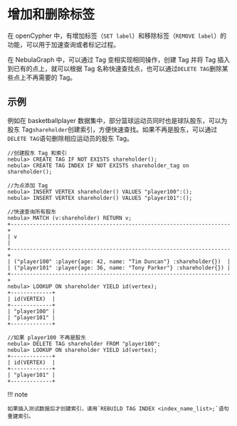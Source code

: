 # 增加和删除标签

在 openCypher 中，有增加标签（`SET label`）和移除标签（`REMOVE label`）的功能，可以用于加速查询或者标记过程。

在 NebulaGraph 中，可以通过 Tag 变相实现相同操作，创建 Tag 并将 Tag 插入到已有的点上，就可以根据 Tag 名称快速查找点，也可以通过`DELETE TAG`删除某些点上不再需要的 Tag。

## 示例

例如在 basketballplayer 数据集中，部分篮球运动员同时也是球队股东，可以为股东 Tag`shareholder`创建索引，方便快速查找。如果不再是股东，可以通过`DELETE TAG`语句删除相应运动员的股东 Tag。

```ngql
//创建股东 Tag 和索引
nebula> CREATE TAG IF NOT EXISTS shareholder();
nebula> CREATE TAG INDEX IF NOT EXISTS shareholder_tag on shareholder();

//为点添加 Tag
nebula> INSERT VERTEX shareholder() VALUES "player100":();
nebula> INSERT VERTEX shareholder() VALUES "player101":();

//快速查询所有股东
nebula> MATCH (v:shareholder) RETURN v;
+---------------------------------------------------------------------+
| v                                                                   |
+---------------------------------------------------------------------+
| ("player100" :player{age: 42, name: "Tim Duncan"} :shareholder{})  |
| ("player101" :player{age: 36, name: "Tony Parker"} :shareholder{}) |
+---------------------------------------------------------------------+
nebula> LOOKUP ON shareholder YIELD id(vertex);
+-------------+
| id(VERTEX)  |
+-------------+
| "player100" |
| "player101" |
+-------------+

//如果 player100 不再是股东
nebula> DELETE TAG shareholder FROM "player100";
nebula> LOOKUP ON shareholder YIELD id(vertex);
+-------------+
| id(VERTEX)  |
+-------------+
| "player101" |
+-------------+
```

!!! note

    如果插入测试数据后才创建索引，请用`REBUILD TAG INDEX <index_name_list>;`语句重建索引。
